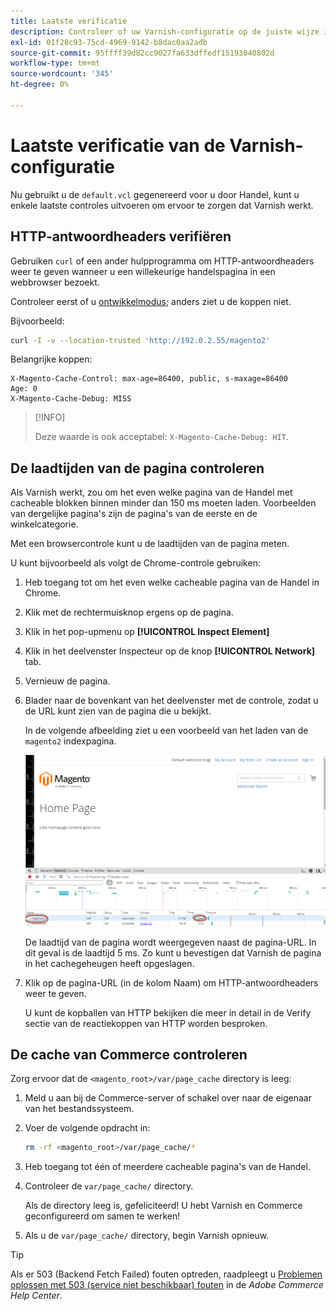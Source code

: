 ```yaml
---
title: Laatste verificatie
description: Controleer of uw Varnish-configuratie op de juiste wijze is ingesteld voor gebruik met de Adobe Commerce-toepassing.
exl-id: 01f28c93-75cd-4969-9142-b8dac0aa2adb
source-git-commit: 95ffff39d82cc9027fa633dffedf15193040802d
workflow-type: tm+mt
source-wordcount: '345'
ht-degree: 0%

---
```


# Laatste verificatie van de Varnish-configuratie

Nu gebruikt u de `default.vcl` gegenereerd voor u door Handel, kunt u enkele laatste controles uitvoeren om ervoor te zorgen dat Varnish werkt.

## HTTP-antwoordheaders verifiëren

Gebruiken `curl` of een ander hulpprogramma om HTTP-antwoordheaders weer te geven wanneer u een willekeurige handelspagina in een webbrowser bezoekt.

Controleer eerst of u [ontwikkelmodus](../cli/set-mode.md#change-to-developer-mode); anders ziet u de koppen niet.

Bijvoorbeeld:

```bash
curl -I -v --location-trusted 'http://192.0.2.55/magento2'
```

Belangrijke koppen:

```terminal
X-Magento-Cache-Control: max-age=86400, public, s-maxage=86400
Age: 0
X-Magento-Cache-Debug: MISS
```

>[!INFO]
>
>Deze waarde is ook acceptabel: `X-Magento-Cache-Debug: HIT`.

## De laadtijden van de pagina controleren

Als Varnish werkt, zou om het even welke pagina van de Handel met cacheable blokken binnen minder dan 150 ms moeten laden. Voorbeelden van dergelijke pagina&#39;s zijn de pagina&#39;s van de eerste en de winkelcategorie.

Met een browsercontrole kunt u de laadtijden van de pagina meten.

U kunt bijvoorbeeld als volgt de Chrome-controle gebruiken:

1. Heb toegang tot om het even welke cacheable pagina van de Handel in Chrome.
1. Klik met de rechtermuisknop ergens op de pagina.
1. Klik in het pop-upmenu op **[!UICONTROL Inspect Element]**
1. Klik in het deelvenster Inspecteur op de knop **[!UICONTROL Network]** tab.
1. Vernieuw de pagina.
1. Blader naar de bovenkant van het deelvenster met de controle, zodat u de URL kunt zien van de pagina die u bekijkt.

   In de volgende afbeelding ziet u een voorbeeld van het laden van de `magento2` indexpagina.

   ![Klik op de pagina die u weergeeft](../../assets/configuration/varnish-inspector.png)

   De laadtijd van de pagina wordt weergegeven naast de pagina-URL. In dit geval is de laadtijd 5 ms. Zo kunt u bevestigen dat Varnish de pagina in het cachegeheugen heeft opgeslagen.

1. Klik op de pagina-URL (in de kolom Naam) om HTTP-antwoordheaders weer te geven.

   U kunt de kopballen van HTTP bekijken die meer in detail in de Verify sectie van de reactiekoppen van HTTP worden besproken.

## De cache van Commerce controleren

Zorg ervoor dat de `<magento_root>/var/page_cache` directory is leeg:

1. Meld u aan bij de Commerce-server of schakel over naar de eigenaar van het bestandssysteem.
1. Voer de volgende opdracht in:

   ```bash
   rm -rf <magento_root>/var/page_cache/*
   ```

1. Heb toegang tot één of meerdere cacheable pagina&#39;s van de Handel.
1. Controleer de `var/page_cache/` directory.

   Als de directory leeg is, gefeliciteerd! U hebt Varnish en Commerce geconfigureerd om samen te werken!

1. Als u de `var/page_cache/` directory, begin Varnish opnieuw.

>[!TIP]
>
>Als er 503 (Backend Fetch Failed) fouten optreden, raadpleegt u [Problemen oplossen met 503 (service niet beschikbaar) fouten](https://support.magento.com/hc/en-us/articles/360034631211) in de _Adobe Commerce Help Center_.
